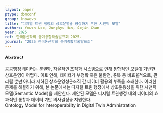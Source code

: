 ```yaml
---
layout: paper
ptype: domconf
group: knowevo
title: "디지털 트윈 행정의 상호운영을 향상하기 위한 시맨틱 모델"
authors: Yewon Lee, Jungkyu Han, Sejin Chun
year: 2025
ref: 한국통신학회 동계종합학술발표회 2025.
journal: "2025 한국통신학회 동계종합학술발표회"
---
```


<h4><span class="badge badge-info">Abstract</span></h4>
공공행정 데이터는 분권화, 자율적인 조직과 시스템으로 인해 통합적인 모델에 기반한 상호운영이 어렵다. 이로 인해, 데이터가 부정확 혹은 불완전, 중복 등 비효율적으로, 관리될 뿐만 아니라 저하된 상호운영성은조직 간 데이터 활용의 부족을 초래한다. 이러한 문제를 해결하기 위해, 본 논문에서는 디지털 트윈 행정에서 상호운용성을 위한 시맨틱 모델(Semantic Model)을 제안한다. 제안된 모델은 디지털 트윈행정 내의 데이터의 효과적인 통합과 데이터 기반 의사결정을 지원한다.
<div class="alert alert-warning" role="alert">
   Ontology Model for Interoperability in Digital Twin Administration
</div>